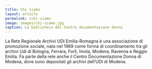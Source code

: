 ```yaml
---
title: Chi siamo
layout: article
permalink: /chi-siamo
image: images/chi-siamo.jpg
caption: La biblioteca del Centro documentazione donna
---
```


La Rete Regionale Archivi UDI Emilia-Romagna è una associazione di promozione sociale, nata nel 1989 come forma di coordinamento tra gli archivi Udi di Bologna, Ferrara, Forlì, Imola, Modena, Ravenna e Reggio Emilia. Fa parte della rete anche il Centro Documentazione Donna di Modena, dove sono depositati gli archivi dell’UDI di Modena.
